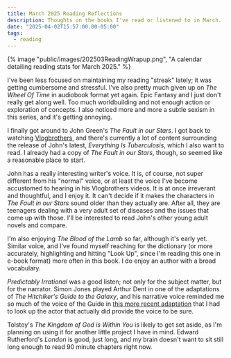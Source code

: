 ```yaml
---
title: March 2025 Reading Reflections
description: Thoughts on the books I've read or listened to in March.
date: "2025-04-02T15:57:00.00-05:00"
tags:
  - reading
---
```


{% image "public/images/202503ReadingWrapup.png", "A calendar detailing reading stats for March 2025." %}

I've been less focused on maintaining my reading "streak" lately; it was getting cumbersome and stressful. I've
also pretty much given up on _The Wheel Of Time_ in audiobook format yet again. Epic Fantasy and I just don't really
get along well. Too much worldbuilding and not enough action or exploration of concepts. I also noticed more and
more a subtle sexism in this series, and it's getting annoying.

I finally got around to John Green's _The Fault in our Stars_. I got back to watching [Vlogbrothers](https://www.youtube.com/@vlogbrothers),
and there's currently a lot of content surrounding the release of John's latest, _Everything Is Tuberculosis_,
which I also want to read. I already had a copy of _The Fault in our Stars_, though, so seemed like a reasonable place
to start.

John has a really interesting writer's voice. It is, of course, not super different from his "normal" voice, or at
least the voice I've become accustomed to hearing in his Vlogbrothers videos. It is at once irreverant and
thoughtful, and I enjoy it. It can't decide if it makes the characters in _The Fault in our Stars_ sound
older than they actually are. After all, they are teenagers dealing with a very adult set of diseases and the
issues that come up with those. I'll be interested to read John's other young adult novels and compare.

I'm also enjoying _The Blood of the Lamb_ so far, although it's early yet. Similar voice, and I've found myself
reaching for the dictionary (or more accurately, highlighting and hitting "Look Up", since I'm reading this one
in e-book format) more often in this book. I do enjoy an author with a broad vocabulary.

_Predictably Irrational_ was a good listen; not only for the subject matter, but for the narrator. Simon Jones
played Arthur Dent in one of the adaptations of _The Hitchiker's Guide to the Galaxy_, and his narrative voice
reminded me so much of the voice of the Guide in [this more recent adaptation](https://www.imdb.com/title/tt0371724/?ref_=nv_sr_srsg_0_tt_8_nm_0_in_0_q_hitchikers%2520guide)
that I had to look up the actor that actually did provide the voice to be sure.

Tolstoy's _The Kingdom of God is Within You_ is likely to get set aside, as I'm planning on using it for
another little project I have in mind. Edward Rutherford's _London_ is good, just long, and my brain
doesn't want to sit still long enough to read 90 minute chapters right now.





